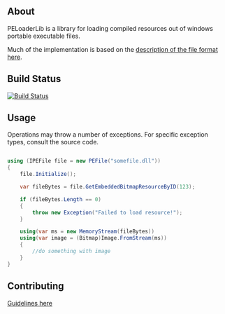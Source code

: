 ## About

PELoaderLib is a library for loading compiled resources out of windows portable executable files.

Much of the implementation is based on the [description of the file format here](http://www.csn.ul.ie/~caolan/publink/winresdump/winresdump/doc/pefile.html).

## Build Status

[![Build Status](https://ethanmoffat.visualstudio.com/EndlessClient/_apis/build/status/PELoaderLib%20Build?branchName=master)](https://ethanmoffat.visualstudio.com/EndlessClient/_build/latest?definitionId=15&branchName=master)

## Usage

Operations may throw a number of exceptions. For specific exception types, consult the source code.

```C#

using (IPEFile file = new PEFile("somefile.dll"))
{
    file.Initialize();

    var fileBytes = file.GetEmbeddedBitmapResourceByID(123);

    if (fileBytes.Length == 0)
    {
        throw new Exception("Failed to load resource!");
    }

    using(var ms = new MemoryStream(fileBytes))
    using(var image = (Bitmap)Image.FromStream(ms))
    {
        //do something with image
    }
}

```

## Contributing

[Guidelines here](https://en.wikipedia.org/wiki/Don%27t_be_evil)